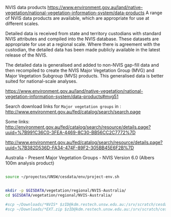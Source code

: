 NVIS data products
https://www.environment.gov.au/land/native-vegetation/national-vegetation-information-system/data-products
A range of NVIS data products are available, which are appropriate for use at different scales.

Detailed data is received from state and territory custodians with standard NVIS attributes and compiled into the NVIS database. These datasets are appropriate for use at a regional scale. Where there is agreement with the custodian, the detailed data has been made publicly available in the latest release of the NVIS.

The detailed data is generalised and added to non-NVIS gap-fill data and then recompiled to create the NVIS Major Vegetation Group (MVG) and Major Vegetation Subgroup (MVS) products. This generalised data is better suited for national-scale analyses.

https://www.environment.gov.au/land/native-vegetation/national-vegetation-information-system/data-products#mvg51

Search download links for `Major vegetation groups` in :
http://www.environment.gov.au/fed/catalog/search/search.page

Some links:
http://environment.gov.au/fed/catalog/search/resource/details.page?uuid=%7B991C36C0-3FEA-4469-8C30-BB56CC2C7772%7D

http://www.environment.gov.au/fed/catalog/search/resource/details.page?uuid=%7B382D536D-FA34-474F-89F2-305BB45E6F2B%7D

Australia - Present Major Vegetation Groups - NVIS Version 6.0 (Albers 100m analysis product)

```sh

source ~/proyectos/UNSW/cesdata/env/project-env.sh


mkdir -p $GISDATA/vegetation/regional/NVIS-Australia/
cd $GISDATA/vegetation/regional/NVIS-Australia/

#scp ~/Downloads/*NVIS* $zID@kdm.restech.unsw.edu.au:/srv/scratch/cesdata/gisdata/vegetation/regional/NVIS-Australia
#scp ~/Downloads/*EXT.zip $zID@kdm.restech.unsw.edu.au:/srv/scratch/cesdata/gisdata/vegetation/regional/NVIS-Australia


```
